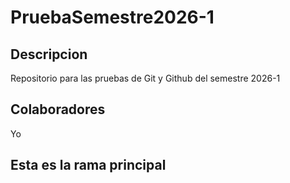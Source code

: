 # PruebaSemestre2026-1
## Descripcion
Repositorio para las pruebas de Git y Github del semestre 2026-1
## Colaboradores
Yo
## Esta es la rama principal

